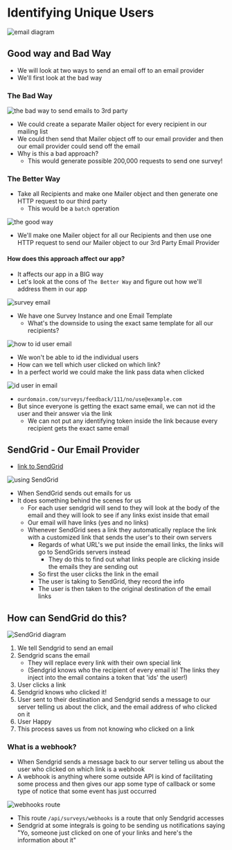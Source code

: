 # Identifying Unique Users
![email diagram](https://i.imgur.com/mcxvVdy.png)

## Good way and Bad Way
* We will look at two ways to send an email off to an email provider
* We'll first look at the bad way

### The Bad Way
![the bad way to send emails to 3rd party](https://i.imgur.com/2E17gtW.png)

* We could create a separate Mailer object for every recipient in our mailing list
* We could then send that Mailer object off to our email provider and then our email provider could send off the email
* Why is this a bad approach?
    - This would generate possible 200,000 requests to send one survey!

### The Better Way
* Take all Recipients and make one Mailer object and then generate one HTTP request to our third party
    - This would be a `batch` operation

![the good way](https://i.imgur.com/Z34W4TC.png)

* We'll make one Mailer object for all our Recipients and then use one HTTP request to send our Mailer object to our 3rd Party Email Provider

#### How does this approach affect our app?
* It affects our app in a BIG way
* Let's look at the cons of `The Better Way` and figure out how we'll address them in our app

![survey email](https://i.imgur.com/fGKsnnD.png)

* We have one Survey Instance and one Email Template
    - What's the downside to using the exact same template for all our recipients?

![how to id user email](https://i.imgur.com/nIILkHA.png)

* We won't be able to id the individual users
* How can we tell which user clicked on which link?
* In a perfect world we could make the link pass data when clicked

![id user in email](https://i.imgur.com/UtS9HXb.png)

* `ourdomain.com/surveys/feedback/111/no/use@example.com`
* But since everyone is getting the exact same email, we can not id the user and their answer via the link
    - We can not put any identifying token inside the link because every recipient gets the exact same email

## SendGrid - Our Email Provider
* [link to SendGrid](https://sendgrid.com/)

![using SendGrid](https://i.imgur.com/auIOhU1.png)

* When SendGrid sends out emails for us
* It does something behind the scenes for us
    - For each user sendgrid will send to they will look at the body of the email and they will look to see if any links exist inside that email
    - Our email will have links (yes and no links)
    - Whenever SendGrid sees a link they automatically replace the link with a customized link that sends the user's to their own servers
        + Regards of what URL's we put inside the email links, the links will go to SendGrids servers instead
            * They do this to find out what links people are clicking inside the emails they are sending out
        + So first the user clicks the link in the email
        + The user is taking to SendGrid, they record the info
        + The user is then taken to the original destination of the email links

## How can SendGrid do this?
![SendGrid diagram](https://i.imgur.com/JCND1wE.png)

1. We tell Sendgrid to send an email
2. Sendgrid scans the email
    * They will replace every link with their own special link
    * (Sendgrid knows who the recipient of every email is! The links they inject into the email contains a token that 'ids' the user!)
3. User clicks a link
4. Sendgrid knows who clicked it!
5. User sent to their destination and Sendgrid sends a message to our server telling us about the click, and the email address of who clicked on it
6. User Happy
7. This process saves us from not knowing who clicked on a link

### What is a webhook?
* When Sendgrid sends a message back to our server telling us about the user who clicked on which link is a webhook
* A webhook is anything where some outside API is kind of facilitating some process and then gives our app some type of callback or some type of notice that some event has just occurred

![webhooks route](https://i.imgur.com/kefkEhQ.png)

* This route `/api/surveys/webhooks` is a route that only Sendgrid accesses
* Sendgrid at some integrals is going to be sending us notifications saying "Yo, someone just clicked on one of your links and here's the information about it"
